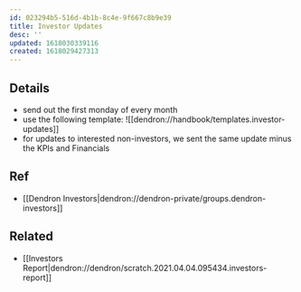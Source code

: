 ```yaml
---
id: 023294b5-516d-4b1b-8c4e-9f667c8b9e39
title: Investor Updates
desc: ''
updated: 1618030339116
created: 1618029427313
---
```

## Details

- send out the first monday of every month
- use the following template: ![[dendron://handbook/templates.investor-updates]]
- for updates to interested non-investors, we sent the same update minus the KPIs and Financials

## Ref
- [[Dendron Investors|dendron://dendron-private/groups.dendron-investors]]

## Related
- [[Investors Report|dendron://dendron/scratch.2021.04.04.095434.investors-report]]


